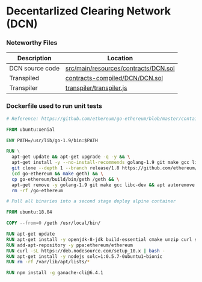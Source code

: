 # Decentarlized Clearing Network (DCN)

### Noteworthy Files

| Description | Location |
| -- | -- |
| DCN source code | [src/main/resources/contracts/DCN.sol](src/main/resources/contracts/DCN.sol) |
| Transpiled | [contracts-compiled/DCN/DCN.sol](contracts-compiled/DCN/DCN.sol) |
| Transpiler | [transpiler/transpiler.js](transpiler/transpiler.js) |


### Dockerfile used to run unit tests

```Dockerfile
# Reference: https://github.com/ethereum/go-ethereum/blob/master/containers/docker/master-ubuntu/Dockerfile

FROM ubuntu:xenial

ENV PATH=/usr/lib/go-1.9/bin:$PATH

RUN \
  apt-get update && apt-get upgrade -q -y && \
  apt-get install -y --no-install-recommends golang-1.9 git make gcc libc-dev ca-certificates && \
  git clone --depth 1 --branch release/1.8 https://github.com/ethereum/go-ethereum && \
  (cd go-ethereum && make geth) && \
  cp go-ethereum/build/bin/geth /geth && \
  apt-get remove -y golang-1.9 git make gcc libc-dev && apt autoremove -y && apt-get clean && \
  rm -rf /go-ethereum

# Pull all binaries into a second stage deploy alpine container

FROM ubuntu:18.04

COPY --from=0 /geth /usr/local/bin/

RUN apt-get update
RUN apt-get install -y openjdk-8-jdk build-essential cmake unzip curl software-properties-common git
RUN add-apt-repository -y ppa:ethereum/ethereum
RUN curl -sL https://deb.nodesource.com/setup_10.x | bash -
RUN apt-get install -y nodejs solc=1:0.5.7-0ubuntu1~bionic
RUN rm -rf /var/lib/apt/lists/*

RUN npm install -g ganache-cli@6.4.1

```
